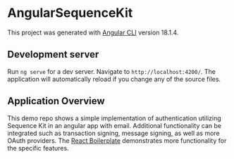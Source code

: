 # AngularSequenceKit

This project was generated with [Angular CLI](https://github.com/angular/angular-cli) version 18.1.4.

## Development server

Run `ng serve` for a dev server. Navigate to `http://localhost:4200/`. The application will automatically reload if you change any of the source files.

## Application Overview

This demo repo shows a simple implementation of authentication utilizing Sequence Kit in an angular app with email. Additional functionality can be integrated such as transaction signing, message signing, as well as more OAuth providers. The [React Boilerplate](https://github.com/0xsequence/kit-embedded-wallet-react-boilerplate/tree/master) demonstrates more functionality for the specific features.


